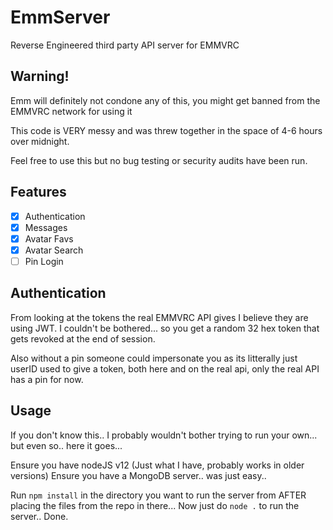 # EmmServer
Reverse Engineered third party API server for EMMVRC

## Warning!
Emm will definitely not condone any of this, you might get banned from the EMMVRC network for using it

This code is VERY messy and was threw together in the space of 4-6 hours over midnight.

Feel free to use this but no bug testing or security audits have been run.

## Features

- [x] Authentication
- [x] Messages
- [x] Avatar Favs
- [x] Avatar Search
- [ ] Pin Login

## Authentication
From looking at the tokens the real EMMVRC API gives I believe they are using JWT. I couldn't be bothered... so you get a random 32 hex token that gets revoked at the end of session.

Also without a pin someone could impersonate you as its litterally just userID used to give a token, both here and on the real api, only the real API has a pin for now.

## Usage
If you don't know this.. I probably wouldn't bother trying to run your own... but even so.. here it goes...

Ensure you have nodeJS v12 (Just what I have, probably works in older versions)
Ensure you have a MongoDB server.. was just easy..

Run `npm install` in the directory you want to run the server from AFTER placing the files from the repo in there...
Now just do `node .` to run the server.. 
Done.
